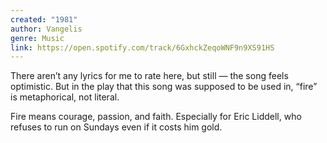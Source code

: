 ```yaml
---
created: "1981"
author: Vangelis
genre: Music
link: https://open.spotify.com/track/6GxhckZeqoWNF9n9XS91HS
---
```


There aren’t any lyrics for me to rate here, but still — the song feels optimistic. But in the play that this song was supposed to be used in, “fire” is metaphorical, not literal.

Fire means courage, passion, and faith. Especially for Eric Liddell, who refuses to run on Sundays even if it costs him gold.